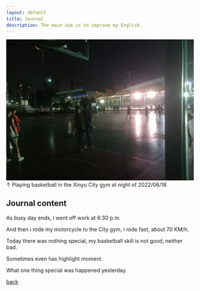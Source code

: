 ```yaml
---
layout: default
title: Journal
description: The main aim is to improve my English.
---
```


<img src="https://github.com/zhongpengqun/material/raw/master/basketball.jpeg"/>
↑ Playing basketball in the Xinyu City gym at night of 2022/06/16

## Journal content
As busy day ends, i went off work at 6:30 p.m.

And then i rode my motorcycle to the City gym, i rode fast, about 70 KM/h.

Today there was nothing special, my basketball skill is not good, neither bad.

Sometimes even has highlight moment.


What one thing special was happened yesterday.



[back](./)
